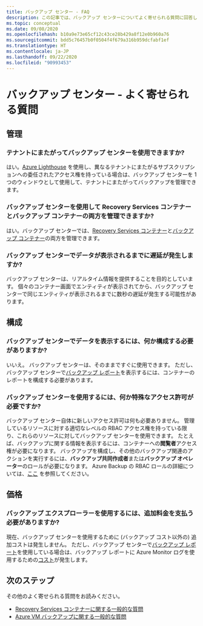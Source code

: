 ```yaml
---
title: バックアップ センター - FAQ
description: この記事では、バックアップ センターについてよく寄せられる質問に回答します。
ms.topic: conceptual
ms.date: 09/08/2020
ms.openlocfilehash: b10a9e73e65cf12c43ce28b429a8f12e0b960a76
ms.sourcegitcommit: bdd5c76457b0f0504f4f679a316b959dcfabf1ef
ms.translationtype: HT
ms.contentlocale: ja-JP
ms.lasthandoff: 09/22/2020
ms.locfileid: "90993453"
---
```

# <a name="backup-center---frequently-asked-questions"></a>バックアップ センター - よく寄せられる質問

## <a name="management"></a>管理

### <a name="can-backup-center-be-used-across-tenants"></a>テナントにまたがってバックアップ センターを使用できますか?

はい。[Azure Lighthouse](https://docs.microsoft.com/azure/lighthouse/overview) を使用し、異なるテナントにまたがるサブスクリプションへの委任されたアクセス権を持っている場合は、バックアップ センターを 1 つのウィンドウとして使用して、テナントにまたがってバックアップを管理できます。

### <a name="can-backup-center-be-used-to-manage-both-recovery-services-vaults-and-backup-vaults"></a>バックアップ センターを使用して Recovery Services コンテナーとバックアップ コンテナーの両方を管理できますか?

はい。バックアップ センターでは、[Recovery Services コンテナー](https://docs.microsoft.com/azure/backup/backup-azure-recovery-services-vault-overview)と[バックアップ コンテナー](backup-vault-overview.md)の両方を管理できます。

### <a name="is-there-a-delay-before-data-surfaces-in-backup-center"></a>バックアップ センターでデータが表示されるまでに遅延が発生しますか?

バックアップ センターは、リアルタイム情報を提供することを目的としています。 個々のコンテナー画面でエンティティが表示されてから、バックアップ センターで同じエンティティが表示されるまでに数秒の遅延が発生する可能性があります。

## <a name="configuration"></a>構成

### <a name="do-i-need-to-configure-anything-to-see-data-in-backup-center"></a>バックアップ センターでデータを表示するには、何か構成する必要がありますか?

いいえ。 バックアップ センターは、そのままですぐに使用できます。 ただし、バックアップ センターで[バックアップ レポート](https://docs.microsoft.com/azure/backup/configure-reports)を表示するには、コンテナーのレポートを構成する必要があります。

### <a name="do-i-need-to-have-any-special-permissions-to-use-backup-center"></a>バックアップ センターを使用するには、何か特殊なアクセス許可が必要ですか?

バックアップ センター自体に新しいアクセス許可は何も必要ありません。 管理しているリソースに対する適切なレベルの RBAC アクセス権を持っている限り、これらのリソースに対してバックアップ センターを使用できます。 たとえば、バックアップに関する情報を表示するには、コンテナーへの**閲覧者**アクセス権が必要になります。 バックアップを構成し、その他のバックアップ関連のアクションを実行するには、**バックアップ共同作成者**または**バックアップ オペレーター**のロールが必要になります。 Azure Backup の RBAC ロールの詳細については、[ここ](https://docs.microsoft.com/azure/backup/backup-rbac-rs-vault) を参照してください。

## <a name="pricing"></a>価格

### <a name="do-i-need-to-pay-anything-extra-to-use-backup-explorer"></a>バックアップ エクスプローラーを使用するには、追加料金を支払う必要がありますか?

現在、バックアップ センターを使用するために (バックアップ コスト以外の) 追加コストは発生しません。 ただし、バックアップ センターで[バックアップ レポート](https://docs.microsoft.com/azure/backup/configure-reports)を使用している場合は、バックアップ レポートに Azure Monitor ログを使用するための[コスト](https://azure.microsoft.com/pricing/details/monitor/)が発生します。

## <a name="next-steps"></a>次のステップ

その他のよく寄せられる質問をお読みください。

* [Recovery Services コンテナーに関する一般的な質問](https://docs.microsoft.com/azure/backup/backup-azure-backup-faq)
* [Azure VM バックアップに関する一般的な質問](https://docs.microsoft.com/azure/backup/backup-azure-vm-backup-faq)
